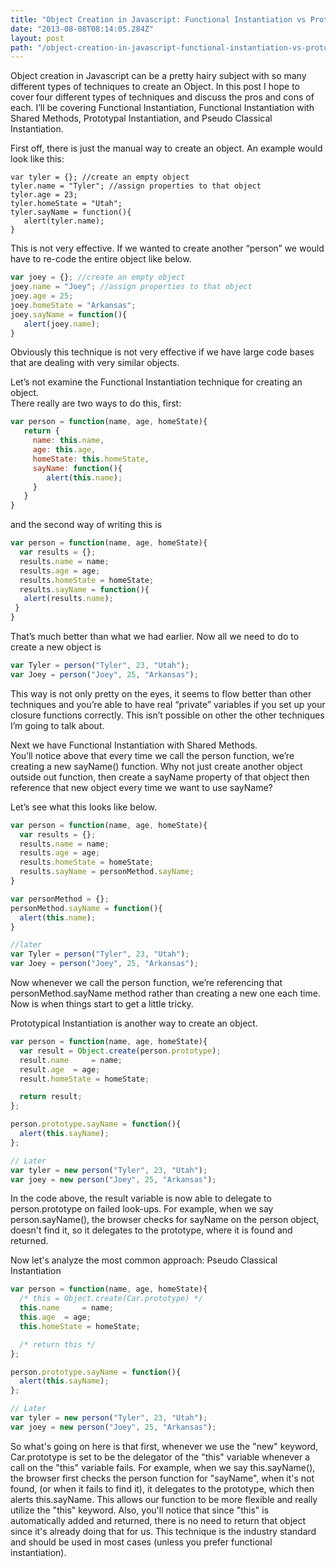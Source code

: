 ```yaml
---
title: "Object Creation in Javascript: Functional Instantiation vs Prototypal Instantiation vs Pseudo Classical Instantiation"
date: "2013-08-08T08:14:05.284Z"
layout: post
path: "/object-creation-in-javascript-functional-instantiation-vs-prototypal-instantiation-vs-pseudo-e9287b6bbb32/"
---
```


Object creation in Javascript can be a pretty hairy subject with so many
different types of techniques to create an Object. In this post I hope to cover
four different types of techniques and discuss the pros and cons of each. I’ll
be covering Functional Instantiation, Functional Instantiation with Shared
Methods, Prototypal Instantiation, and Pseudo Classical Instantiation.

First off, there is just the manual way to create an object. An example would
look like this:

```
var tyler = {}; //create an empty object
tyler.name = "Tyler"; //assign properties to that object
tyler.age = 23;
tyler.homeState = "Utah";
tyler.sayName = function(){
   alert(tyler.name);
}
```

This is not very effective. If we wanted to create another “person” we would
have to re-code the entire object like below.

```javascript
var joey = {}; //create an empty object
joey.name = "Joey"; //assign properties to that object
joey.age = 25;
joey.homeState = "Arkansas";
joey.sayName = function(){
   alert(joey.name);
}
```

Obviously this technique is not very effective if we have large code bases that
are dealing with very similar objects.

Let’s not examine the Functional Instantiation technique for creating an
object.<br> There really are two ways to do this, first:

```javascript
var person = function(name, age, homeState){
   return {
     name: this.name,
     age: this.age,
     homeState: this.homeState,
     sayName: function(){
        alert(this.name);
     }
   }
}
```

and the second way of writing this is

```javascript
var person = function(name, age, homeState){
  var results = {};
  results.name = name;
  results.age = age;
  results.homeState = homeState;
  results.sayName = function(){
   alert(results.name);
 }
}
```

That’s much better than what we had earlier. Now all we need to do to create a
new object is

```javascript
var Tyler = person("Tyler", 23, "Utah");
var Joey = person("Joey", 25, "Arkansas");
```

This way is not only pretty on the eyes, it seems to flow better than other
techniques and you’re able to have real “private” variables if you set up your
closure functions correctly. This isn’t possible on other the other techniques
I’m going to talk about.

Next we have Functional Instantiation with Shared Methods.<br> You’ll notice
above that every time we call the person function, we’re creating a new
sayName() function. Why not just create another object outside out function,
then create a sayName property of that object then reference that new object
every time we want to use sayName?

Let’s see what this looks like below.

```javascript
var person = function(name, age, homeState){
  var results = {};
  results.name = name;
  results.age = age;
  results.homeState = homeState;
  results.sayName = personMethod.sayName;
}

var personMethod = {};
personMethod.sayName = function(){
  alert(this.name);
}

//later
var Tyler = person("Tyler", 23, "Utah");
var Joey = person("Joey", 25, "Arkansas");

```

Now whenever we call the person function, we’re referencing that
personMethod.sayName method rather than creating a new one each time.<br> Now is
when things start to get a little tricky.

Prototypical Instantiation is another way to create an object.

```javascript
var person = function(name, age, homeState){
  var result = Object.create(person.prototype);
  result.name     = name;
  result.age  = age;
  result.homeState = homeState;

  return result;
};

person.prototype.sayName = function(){
  alert(this.sayName);
};

// Later
var tyler = new person("Tyler", 23, "Utah");
var joey = new person("Joey", 25, "Arkansas");
```

In the code above, the result variable is now able to delegate to
person.prototype on failed look-ups. For example, when we say person.sayName(),
the browser checks for sayName on the person object, doesn't find it, so it
delegates to the prototype, where it is found and returned.

Now let's analyze the most common approach: Pseudo Classical Instantiation

```javascript
var person = function(name, age, homeState){
  /* this = Object.create(Car.prototype) */
  this.name     = name;
  this.age  = age;
  this.homeState = homeState;

  /* return this */
};

person.prototype.sayName = function(){
  alert(this.sayName);
};

// Later
var tyler = new person("Tyler", 23, "Utah");
var joey = new person("Joey", 25, "Arkansas");
```

So what's going on here is that first, whenever we use the "new" keyword,
Car.prototype is set to be the delegator of the "this" variable whenever a call
on the "this" variable fails. For example, when we say this.sayName(), the
browser first checks the person function for "sayName", when it's not found, (or
when it fails to find it), it delegates to the prototype, which then alerts
this.sayName. This allows our function to be more flexible and really utilize
the "this" keyword. Also, you'll notice that since "this" is automatically added
and returned, there is no need to return that object since it's already doing
that for us. This technique is the industry standard and should be used in most
cases (unless you prefer functional instantiation).